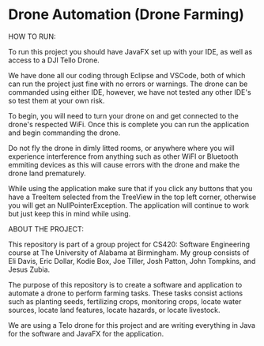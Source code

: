# Drone Automation (Drone Farming)

HOW TO RUN:

To run this project you should have JavaFX set up with your IDE, as well as access to a DJI Tello Drone. 

We have done all our coding through Eclipse and VSCode, both of which can run the project just fine with no errors or warnings. The drone can be commanded using either IDE, however, we have not tested any other IDE's so test them at your own risk.

To begin, you will need to turn your drone on and get connected to the drone's respected WiFi. Once this is complete you can run the application and begin commanding the drone.

Do not fly the drone in dimly litted rooms, or anywhere where you will experience interference from anything such as other WiFI or Bluetooth emmiting devices as this will cause errors with the drone and make the drone land prematurely.

While using the application make sure that if you click any buttons that you have a TreeItem selected from the TreeView in the top left corner, otherwise you will get an NullPointerException. The application will continue to work but just keep this in mind while using.

ABOUT THE PROJECT:

This repository is part of a group project for CS420: Software Engineering course at The University of Alabama at Birmingham. My group consists of Eli Davis, Eric Dollar, Kodie Box, Joe Tiller, Josh Patton, John Tompkins, and Jesus Zubia. 

The purpose of this repository is to create a software and application to automate a drone to perform farming tasks. These tasks consist actions such as planting seeds, fertilizing crops, monitoring crops, locate water sources, locate land features, locate hazards, or locate livestock. 

We are using a Telo drone for this project and are writing everything in Java for the software and JavaFX for the application.
